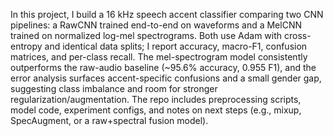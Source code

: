 In this project, I build a 16 kHz speech accent classifier comparing two CNN pipelines: a RawCNN trained end-to-end on waveforms and a MelCNN trained on normalized log-mel 
spectrograms. Both use Adam with cross-entropy and identical data splits; I report accuracy, macro-F1, confusion matrices, and per-class recall. The mel-spectrogram model 
consistently outperforms the raw-audio baseline (~95.6% accuracy, 0.955 F1), and the error analysis surfaces accent-specific confusions and a small gender gap, suggesting 
class imbalance and room for stronger regularization/augmentation. The repo includes preprocessing scripts, model code, experiment configs, and notes on next steps 
(e.g., mixup, SpecAugment, or a raw+spectral fusion model).
 
